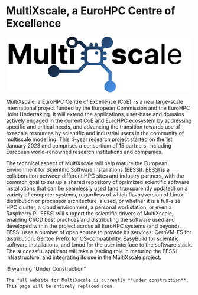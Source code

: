 # MultiXscale, a EuroHPC Centre of Excellence

<p align="center"><img src="docs/multixscale_logo.png" alt="MultiXscale logo" width="500px"/></p>

MultiXscale, a EuroHPC Centre of Excellence (CoE), is a new large-scale international project funded by the European Commission and the EuroHPC Joint Undertaking. It will extend the applications, user-base and domains actively engaged in the current CoE and EuroHPC ecosystem by addressing specific and critical needs, and advancing the transition towards use of exascale resources by scientific and industrial users in the community of multiscale modelling. This 4-year research project started on the 1st January 2023 and comprises a consortium of 15 partners, including European world-renowned research institutions and companies.

The technical aspect of MultiXscale will help mature the European Environment for Scientific Software Installations (EESSI). [EESSI](https://eessi.github.io/docs/) is a collaboration between different HPC sites and industry partners, with the common goal to set up a shared repository of optimized scientific software installations that can be seamlessly used (and transparently updated) on a variety of computer systems, regardless of which flavor/version of Linux distribution or processor architecture is used, or whether it is a full-size HPC cluster, a cloud environment, a personal workstation, or even a Raspberry Pi. EESSI will support the scientific drivers of MultiXscale, enabling CI/CD best practices and distributing the software used and developed within the project across all EuroHPC systems (and beyond). EESSI uses a number of open source to provide its services: CernVM-FS for distribution, Gentoo Prefix for OS-compatibility, EasyBuild for scientific software installations, and Lmod for the user interface to the software stack. The successful applicant will take a leading role in maturing the EESSI infrastructure, and integrating its use in the MultiXscale project.

!!! warning "Under Construction"

    The full website for MultiXscale is currently **under construction**. This page will be entirely replaced soon. 
